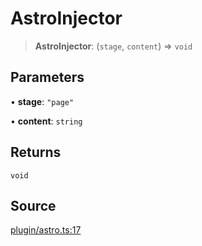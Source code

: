 # AstroInjector

> **AstroInjector**: (`stage`, `content`) => `void`

## Parameters

• **stage**: `"page"`

• **content**: `string`

## Returns

`void`

## Source

[plugin/astro.ts:17](https://github.com/Elringus/Imgit/blob/cf06d86/src/plugin/astro.ts#L17)
